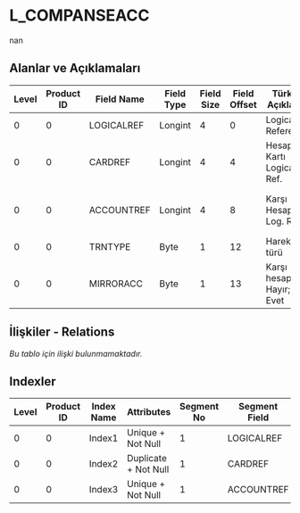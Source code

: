 # L_COMPANSEACC

nan

## Alanlar ve Açıklamaları

| Level | Product ID | Field Name | Field Type | Field Size | Field Offset | Türkçe Açıklama | Expression |
| ----- | ---------- | ---------- | ---------- | ---------- | ------------ | --------------- | ---------- |
| 0 | 0 | LOGICALREF | Longint | 4 | 0 | Logical Reference | Logical Reference |
| 0 | 0 | CARDREF | Longint | 4 | 4 | Hesap Kartı Logical Ref. | Account Card Logical Reference |
| 0 | 0 | ACCOUNTREF | Longint | 4 | 8 | Karşı Hesap Log. Ref. | Contra Account Logical reference |
| 0 | 0 | TRNTYPE | Byte | 1 | 12 | Hareket türü | Transaction Type |
| 0 | 0 | MIRRORACC | Byte | 1 | 13 | Karşı hesap ; 0: Hayır; 1: Evet | Offset Account? ;0: No;1: Yes |

## İlişkiler - Relations

*Bu tablo için ilişki bulunmamaktadır.*

## Indexler

| Level | Product ID | Index Name | Attributes | Segment No | Segment Field | Sense |
| ----- | ---------- | ---------- | ---------- | ---------- | ------------- | ----- |
| 0 | 0 | Index1 | Unique + Not Null | 1 | LOGICALREF | Ascending |
| 0 | 0 | Index2 | Duplicate + Not Null | 1 | CARDREF | Ascending |
| 0 | 0 | Index3 | Unique + Not Null | 1 | ACCOUNTREF | Ascending |
